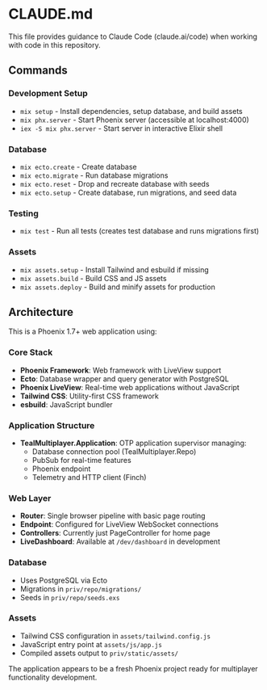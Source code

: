 # CLAUDE.md

This file provides guidance to Claude Code (claude.ai/code) when working with code in this repository.

## Commands

### Development Setup
- `mix setup` - Install dependencies, setup database, and build assets
- `mix phx.server` - Start Phoenix server (accessible at localhost:4000)
- `iex -S mix phx.server` - Start server in interactive Elixir shell

### Database
- `mix ecto.create` - Create database
- `mix ecto.migrate` - Run database migrations
- `mix ecto.reset` - Drop and recreate database with seeds
- `mix ecto.setup` - Create database, run migrations, and seed data

### Testing
- `mix test` - Run all tests (creates test database and runs migrations first)

### Assets
- `mix assets.setup` - Install Tailwind and esbuild if missing
- `mix assets.build` - Build CSS and JS assets
- `mix assets.deploy` - Build and minify assets for production

## Architecture

This is a Phoenix 1.7+ web application using:

### Core Stack
- **Phoenix Framework**: Web framework with LiveView support
- **Ecto**: Database wrapper and query generator with PostgreSQL
- **Phoenix LiveView**: Real-time web applications without JavaScript
- **Tailwind CSS**: Utility-first CSS framework
- **esbuild**: JavaScript bundler

### Application Structure
- **TealMultiplayer.Application**: OTP application supervisor managing:
  - Database connection pool (TealMultiplayer.Repo)
  - PubSub for real-time features
  - Phoenix endpoint
  - Telemetry and HTTP client (Finch)

### Web Layer
- **Router**: Single browser pipeline with basic page routing
- **Endpoint**: Configured for LiveView WebSocket connections
- **Controllers**: Currently just PageController for home page
- **LiveDashboard**: Available at `/dev/dashboard` in development

### Database
- Uses PostgreSQL via Ecto
- Migrations in `priv/repo/migrations/`
- Seeds in `priv/repo/seeds.exs`

### Assets
- Tailwind CSS configuration in `assets/tailwind.config.js`
- JavaScript entry point at `assets/js/app.js`
- Compiled assets output to `priv/static/assets/`

The application appears to be a fresh Phoenix project ready for multiplayer functionality development.